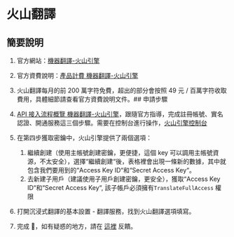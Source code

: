 # 火山翻譯

## 簡要說明

1. 官方網站：[機器翻譯-火山引擎](https://www.volcengine.com/product/machine-translation)
2. 官方資費說明：[產品計費 機器翻譯-火山引擎](https://www.volcengine.com/docs/4640/68515)
3. 火山翻譯每月的前 200 萬字符免費，超出的部分會按照 49 元 / 百萬字符收取費用，具體細節請查看官方資費說明文件。## 申請步驟

4. [API 接入流程概覽 機器翻譯-火山引擎](https://www.volcengine.com/docs/4640/130872)，跟隨官方指導，完成註冊帳號、實名認證、開通服務這三個步驟。需要在控制台進行操作，[火山引擎控制台](https://console.volcengine.com/home)
5. 在第四步獲取密鑰中，火山引擎提供了兩個選項：
   1. 繼續創建（使用主帳號創建密鑰，更便捷，這個 key 可以調用主帳號資源，不太安全），選擇“繼續創建“後，表格裡會出現一條新的數據，其中就包含我們要用到的“Access Key ID“和“Secret Access Key“。
   2. 去新建子用戶（建議使用子用戶創建密鑰，更安全），獲取“Access Key ID“和“Secret Access Key“, 該子帳戶必須擁有`TranslateFullAccess` 權限
6. 打開沉浸式翻譯的基本設置 - 翻譯服務，找到火山翻譯選項填寫。
7. 完成 🎉，如有疑惑的地方，請在 [這裡](https://github.com/immersive-translate/immersive-translate/issues/137) 反饋。
